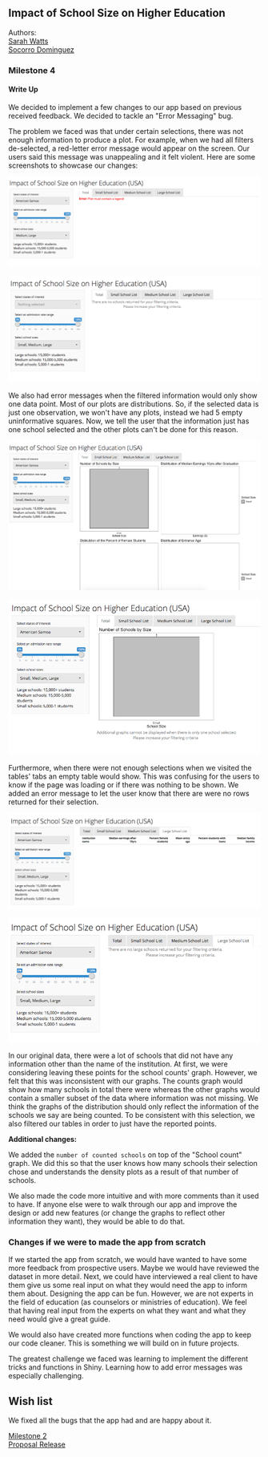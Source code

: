 ## Impact of School Size on Higher Education

Authors: <br>
[Sarah Watts](https://github.com/smwatts)        
[Socorro Dominguez](https://github.com/sedv8808)

### Milestone 4

#### Write Up

We decided to implement a few changes to our app based on previous received feedback. We decided to tackle an "Error Messaging" bug. 

The problem we faced was that under certain selections, there was not enough information to produce a plot. For example, when we had all filters de-selected, a red-letter error message would appear on the screen. Our users said this message was unappealing and it felt violent. Here are some screenshots to showcase our changes:


![Before](../images/09_Error_message.png)


![After](../images/10_Error_message_c.png)

We also had error messages when the filtered information would only show one data point. Most of our plots are distributions. So, if the selected data is just one observation, we won't have any plots, instead we had 5 empty uninformative squares. Now, we tell the user that the information just has one school selected and the other plots can't be done for this reason.

![Before](../images/11_One_observation.png)


![After](../images/12_One_observation_c.png)

Furthermore, when there were not enough selections when we visited the tables' tabs an empty table would show. This was confusing for the users to know if the page was loading or if there was nothing to be shown. We added an error message to let the user know that there are were no rows returned for their selection.

![Before](../images/13_Table_empty.png)

![After](../images/14_Table_corrected.png)

In our original data, there were a lot of schools that did not have any information other than the name of the institution. At first, we were considering leaving these points for the school counts' graph. However, we felt that this was inconsistent with our graphs. The counts graph would show how many schools in total there were whereas the other graphs would contain a smaller subset of the data where information was not missing. We think the graphs of the distribution should only reflect the information of the schools we say are being counted. To be consistent with this selection, we also filtered our tables in order to just have the reported points. 

**Additional changes:**

We added the `number of counted schools` on top of the "School count" graph. We did this so that the user knows how many schools their selection chose and understands the density plots as a result of that number of schools.

We also made the code more intuitive and with more comments than it used to have. If anyone else were to walk through our app and improve the design or add new features (or change the graphs to reflect other information they want), they would be able to do that.

### Changes if we were to made the app from scratch

If we started the app from scratch, we would have wanted to have some more feedback from prospective users. Maybe we would have reviewed the dataset in more detail. Next, we could have interviewed a real client to have them give us some real input on what they would need the app to inform them about. Designing the app can be fun. However, we are not experts in the field of education (as counselors or ministries of education). We feel that having real input from the experts on what they want and what they need would give a great guide.  

We would also have created more functions when coding the app to keep our code cleaner. This is something we will build on in future projects.

The greatest challenge we faced was learning to implement the different tricks and functions in Shiny. Learning how to add error messages was especially challenging. 

## Wish list
We fixed all the bugs that the app had and are happy about it. 


[Milestone 2](https://github.com/UBC-MDS/college_scorecard/releases/tag/V2.0)      
[Proposal Release](https://github.com/UBC-MDS/college_scorecard/releases/tag/V1.0)
